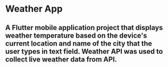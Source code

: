# Weather App
## A Flutter mobile application project that displays weather temperature based on the device's current location and name of the city that the user types in text field. Weather API was used to collect live weather data from API.
